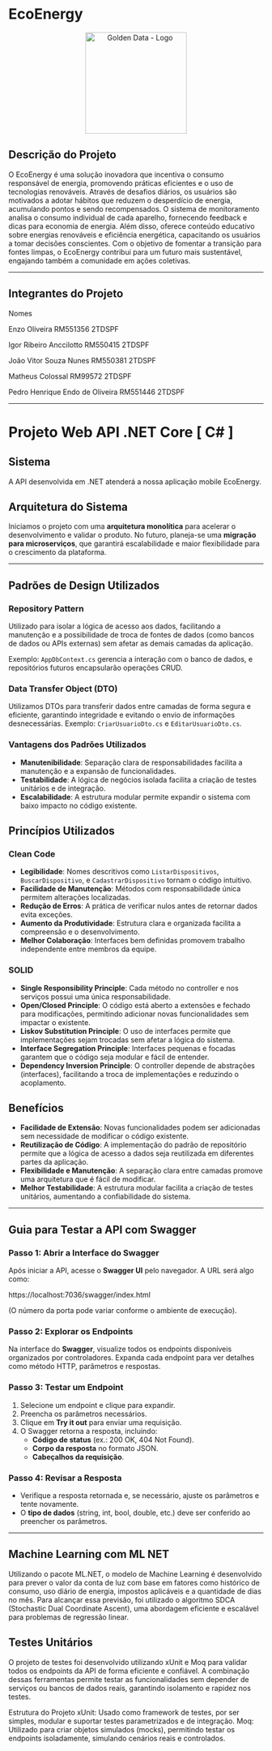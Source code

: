 # EcoEnergy

<p align="center">
  <img src="https://github.com/user-attachments/assets/b7479aa1-dcb1-4c9f-a202-64018a010c66" alt="Golden Data - Logo" width="200"/>
</p>

## Descrição do Projeto
O EcoEnergy é uma solução inovadora que incentiva o consumo responsável de energia, promovendo práticas eficientes 
e o uso de tecnologias renováveis. Através de desafios diários, os usuários são motivados a adotar hábitos que reduzem o 
desperdício de energia, acumulando pontos e sendo recompensados. O sistema de monitoramento analisa o consumo individual
de cada aparelho, fornecendo feedback e dicas para economia de energia. Além disso, oferece conteúdo educativo sobre energias 
renováveis e eficiência energética, capacitando os usuários a tomar decisões conscientes. Com o objetivo de fomentar a transição para fontes 
limpas, o EcoEnergy contribui para um futuro mais sustentável, engajando também a comunidade em ações coletivas.

---

## Integrantes do Projeto


Nomes

Enzo Oliveira	RM551356	2TDSPF

Igor Ribeiro Anccilotto	RM550415	2TDSPF

João Vitor Souza Nunes	RM550381	2TDSPF

Matheus Colossal	RM99572	2TDSPF

Pedro Henrique Endo de Oliveira	RM551446	2TDSPF

---

# Projeto Web API .NET Core [ C# ]

## Sistema

A API desenvolvida em .NET atenderá a nossa aplicação mobile EcoEnergy.
## Arquitetura do Sistema

Iniciamos o projeto com uma **arquitetura monolítica** para acelerar o desenvolvimento e validar o produto. No futuro, planeja-se uma **migração para microserviços**, que garantirá escalabilidade e maior flexibilidade para o crescimento da plataforma.

---

## Padrões de Design Utilizados

### Repository Pattern
Utilizado para isolar a lógica de acesso aos dados, facilitando a manutenção e a possibilidade de troca de fontes de dados (como bancos de dados ou APIs externas) sem afetar as demais camadas da aplicação. 

Exemplo: `AppDbContext.cs` gerencia a interação com o banco de dados, e repositórios futuros encapsularão operações CRUD.


### Data Transfer Object (DTO)
Utilizamos DTOs para transferir dados entre camadas de forma segura e eficiente, garantindo integridade e evitando o envio de informações desnecessárias. Exemplo: `CriarUsuarioDto.cs` e `EditarUsuarioDto.cs`.

### Vantagens dos Padrões Utilizados

- **Manutenibilidade**: Separação clara de responsabilidades facilita a manutenção e a expansão de funcionalidades.
- **Testabilidade**: A lógica de negócios isolada facilita a criação de testes unitários e de integração.
- **Escalabilidade**: A estrutura modular permite expandir o sistema com baixo impacto no código existente.

## Princípios Utilizados

### Clean Code

- **Legibilidade**: Nomes descritivos como `ListarDispositivos`, `BuscarDispositivo`, e `CadastrarDispositivo` tornam o código intuitivo.
- **Facilidade de Manutenção**: Métodos com responsabilidade única permitem alterações localizadas.
- **Redução de Erros**: A prática de verificar nulos antes de retornar dados evita exceções.
- **Aumento da Produtividade**: Estrutura clara e organizada facilita a compreensão e o desenvolvimento.
- **Melhor Colaboração**: Interfaces bem definidas promovem trabalho independente entre membros da equipe.

### SOLID

- **Single Responsibility Principle**: Cada método no controller e nos serviços possui uma única responsabilidade.
- **Open/Closed Principle**: O código está aberto a extensões e fechado para modificações, permitindo adicionar novas funcionalidades sem impactar o existente.
- **Liskov Substitution Principle**: O uso de interfaces permite que implementações sejam trocadas sem afetar a lógica do sistema.
- **Interface Segregation Principle**: Interfaces pequenas e focadas garantem que o código seja modular e fácil de entender.
- **Dependency Inversion Principle**: O controller depende de abstrações (interfaces), facilitando a troca de implementações e reduzindo o acoplamento.

## Benefícios

- **Facilidade de Extensão**: Novas funcionalidades podem ser adicionadas sem necessidade de modificar o código existente.
- **Reutilização de Código**: A implementação do padrão de repositório permite que a lógica de acesso a dados seja reutilizada em diferentes partes da aplicação.
- **Flexibilidade e Manutenção**: A separação clara entre camadas promove uma arquitetura que é fácil de modificar.
- **Melhor Testabilidade**: A estrutura modular facilita a criação de testes unitários, aumentando a confiabilidade do sistema.



---

## Guia para Testar a API com Swagger

### Passo 1: Abrir a Interface do Swagger
Após iniciar a API, acesse o **Swagger UI** pelo navegador. A URL será algo como:

https://localhost:7036/swagger/index.html


(O número da porta pode variar conforme o ambiente de execução).

### Passo 2: Explorar os Endpoints
Na interface do **Swagger**, visualize todos os endpoints disponíveis organizados por controladores. Expanda cada endpoint para ver detalhes como método HTTP, parâmetros e respostas.

### Passo 3: Testar um Endpoint
1. Selecione um endpoint e clique para expandir.
2. Preencha os parâmetros necessários.
3. Clique em **Try it out** para enviar uma requisição.
4. O Swagger retorna a resposta, incluindo:
   - **Código de status** (ex.: 200 OK, 404 Not Found).
   - **Corpo da resposta** no formato JSON.
   - **Cabeçalhos da requisição**.

### Passo 4: Revisar a Resposta

- Verifique a resposta retornada e, se necessário, ajuste os parâmetros e tente novamente.
- O **tipo de dados** (string, int, bool, double, etc.) deve ser conferido ao preencher os parâmetros.

--- 

## Machine Learning com ML NET

Utilizando o pacote ML.NET, o modelo de Machine Learning é desenvolvido para prever o valor da conta de luz com base em fatores como histórico de consumo, uso diário de energia, impostos aplicáveis e a quantidade de dias no mês. Para alcançar essa previsão, foi utilizado o algoritmo SDCA (Stochastic Dual Coordinate Ascent), uma abordagem eficiente e escalável para problemas de regressão linear.

## Testes Unitários 

O projeto de testes foi desenvolvido utilizando xUnit e Moq para validar todos os endpoints da API de forma eficiente e confiável. A combinação dessas ferramentas permite testar as funcionalidades sem depender de serviços ou bancos de dados reais, garantindo isolamento e rapidez nos testes.

Estrutura do Projeto
xUnit: Usado como framework de testes, por ser simples, modular e suportar testes parametrizados e de integração.
Moq: Utilizado para criar objetos simulados (mocks), permitindo testar os endpoints isoladamente, simulando cenários reais e controlados.
